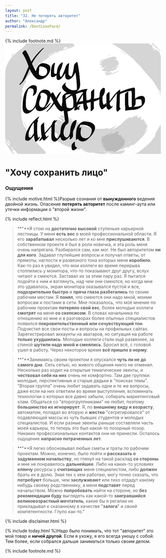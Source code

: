 ```yaml
---
layout: post
title: "32. Не потерять авторитет"
author: "Александр"
permalink: /DontLoseFace/
---
```

{% include footnote.md %}
<a href="/cards/">!["Неудобно перед коллегами"](/_img/32.svg)</a>
# "Хочу сохранить лицо"

### Ощущения
{% include motive.html %}Разрыв сознания от **вынужденного** ведения двойной жизнь. Опасение **потерять авторитет** после каминг-аута или утечки информации о "второй жизни".

{% include reflect.html %}
>**"**Я стою на **достаточно высокой** ступеньке карьерной лестницы. У меня **есть вес** в моей профессиональной области. Я его **зарабатывал** несколько лет и ко мне **прислушиваются**. В собственном проекте я был в роли новичка, и эта роль меня очень напрягала. Разбирался сам, как мог. Не был авторитетом **ни для кого**. Задавал глупейшие вопросы и получал ответы, от прямоты, наглости и развязного тона которых меня **коробило**. Как-то раз я увидел, что мои коллеги во время перерыва столпились у монитора, что-то показывают друг другу, вслух читают и смеются. Заставал их за этим пару раз. Я пытался подойти к ним и взглянуть, над чем они смеются, но когда мне это удавалось, экран монитора оказывался пустой и все, **подозрительно быстро** и **пряча глаза разбегались** по своим рабочим местам. Я **понял**, что смеются они надо мной, моими вопросам и постами в сети. Мне показалось, что моё мнение по рабочим проектам **потеряло свой вес**, более молодые коллеги **смотрят** на меня **со скепсисом**. В словах начальника по отношению ко мне и в разговорах более опытных специалистов появился **покровительственный или сочувствующий тон**. Подчистил все свои посты и вопросы на профильных сайтах. Зарегистрировал аккаунты на аватаров, но ситуация на работе **только ухудшилась**. Молодые коллеги стали ещё развязнее, за спиной **шутили надо мной и смеялись**. Бросил всё, с головой ушел в работу. Через некоторое время **всё пришло в норму**.

>**"**Занимаясь своим проектом я опускался **чуть ли не до самого дна**. Сеть сетью, но живого общения никто не отменял. Несколько раз ходил на открытые тематические эвенты, и **чествовал себя на них** очень не комфортно. Там две группки: молодые, перспективные и старые дядьки в "поисках темы". "Вторая группа" очень любит задавать одни и те же вопросы, даже если на них ответили во время выступления, вспоминать технологии о которых все давно забыли, собирать маркетинговый хлам. Общаться со "второгруппниками" не любит, поэтому **большинство их игнорирует**. Я, по **внешнему виду и возрасту**, автоматом, попадал во вторую и **жестко** "сегрегировался" от подавляющей массы из чуть бывших студентов и молодых специалистов. И если разные эвенты раньше составляли часть моей карьеры, то теперь это был какой-то позорный позор. Никаких профессиональных контактов они не принесли. Осталось ощущение **напрасно потраченных лет**.

>**"**Я легко обосновывал любые сметы и траты по рабочим проектам. Можно, конечно, было пойти и **рассказать о задуманном начальству**, но глянул на такой расклад **со стороны** и мне не понравилось **дальнейшее**. Либо на каких-то условиях **клянчу** ресурсы у **считающих** меня специалистом, либо **должен** брать их в долю. Зная тех с кем работаю, могу точно сказать, что **потребуют** больше, чем **заслуживают** или тихо отдадут какому нибудь своему родственнику, а меня **подставят** перед начальством. Можно **попробовать** найти на стороне, но **без рекомендации буду** выглядеть как какой-то **заигравшийся великовозрастный мечтатель**, какие бы я регалии не прикладывал к сказанному в качестве "**залога**" и своей компетентности. Глупо как-то."

{% include disclaimer.html %}

{% include today.html %}Надо было понимать, что тот "авторитет" это мой товар и **ничей другой**. Если я ухожу, я его всегда уношу с собой. Тем более, если собрался дальше заниматься только своим делом. 

{% include footnote.md %}

